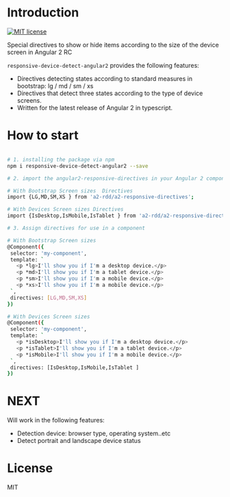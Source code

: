 # Introduction
[![MIT license](http://img.shields.io/badge/license-MIT-brightgreen.svg)](http://opensource.org/licenses/MIT)

Special directives to show or hide items according to the size of the device screen in Angular 2 RC

`responsive-device-detect-angular2` provides the following features:
 - Directives detecting states according to standard measures in bootstrap: lg / md / sm / xs
 - Directives that detect three states according to the type of device screens.
 - Written for the latest release of Angular 2 in typescript.
 
 # How to start
 
 ```bash

# 1. installing the package via npm 
npm i responsive-device-detect-angular2 --save

# 2. import the angular2-responsive-directives in your Angular 2 component

# With Bootstrap Screen sizes  Directives
import {LG,MD,SM,XS } from 'a2-rdd/a2-responsive-directives';

# With Devices Screen sizes Directives
import {IsDesktop,IsMobile,IsTablet } from 'a2-rdd/a2-responsive-directives';

# 3. Assign directives for use in a component

# With Bootstrap Screen sizes
@Component({
  selector: 'my-component',
  template: `
    <p *lg>I'll show you if I'm a desktop device.</p>
    <p *md>I'll show you if I'm a tablet device.</p>
    <p *sm>I'll show you if I'm a mobile device.</p>
    <p *xs>I'll show you if I'm a mobile device.</p>
  `,
  directives: [LG,MD,SM,XS]
})

# With Devices Screen sizes
@Component({
  selector: 'my-component',
  template: `
    <p *isDesktop>I'll show you if I'm a desktop device.</p>
    <p *isTablet>I'll show you if I'm a tablet device.</p>
    <p *isMobile>I'll show you if I'm a mobile device.</p>
  `,
  directives: [IsDesktop,IsMobile,IsTablet ]
})

```



# NEXT 
Will work in the following features:

- Detection device: browser type, operating system..etc
- Detect portrait and landscape device status

# License

MIT 